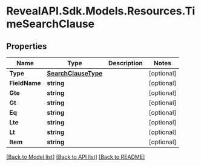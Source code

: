 # RevealAPI.Sdk.Models.Resources.TimeSearchClause
## Properties

Name | Type | Description | Notes
------------ | ------------- | ------------- | -------------
**Type** | [**SearchClauseType**](SearchClauseType.md) |  | [optional] 
**FieldName** | **string** |  | [optional] 
**Gte** | **string** |  | [optional] 
**Gt** | **string** |  | [optional] 
**Eq** | **string** |  | [optional] 
**Lte** | **string** |  | [optional] 
**Lt** | **string** |  | [optional] 
**Item** | **string** |  | [optional] 

[[Back to Model list]](../README.md#documentation-for-models) [[Back to API list]](../README.md#documentation-for-api-endpoints) [[Back to README]](../README.md)

